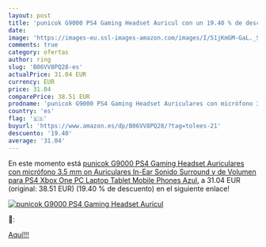 ```yaml
---
layout: post
title: 'punicok G9000 PS4 Gaming Headset Auricul con un 19.40 % de descuento'
date: 
image: 'https://images-eu.ssl-images-amazon.com/images/I/51jKmGM-GaL._SL200_.jpg'
comments: true
category: ofertas
author: ring
slug: 'B06VV8PQ28-es'
actualPrice: 31.04 EUR
currency: EUR
price: 31.04
comparePrice: 38.51 EUR
prodname: 'punicok G9000 PS4 Gaming Headset Auriculares con micrófono 3.5 mm on Auriculares In-Ear Sonido Surround y de Volumen para PS4 Xbox One PC Laptop Tablet Mobile Phones Azul.'
country: 'es'
flag: '🇪🇸'
buyurl: 'https://www.amazon.es/dp/B06VV8PQ28/?tag=tolees-21'
descuento: '19.40'
average: '31.04'
---
```


En este momento está [punicok G9000 PS4 Gaming Headset Auriculares con micrófono 3.5 mm on Auriculares In-Ear Sonido Surround y de Volumen para PS4 Xbox One PC Laptop Tablet Mobile Phones Azul.](https://www.amazon.es/dp/B06VV8PQ28/?tag=tolees-21) a 31.04 EUR (original: 38.51 EUR) (19.40 %  de descuento) en el siguiente enlace!

[![punicok G9000 PS4 Gaming Headset Auricul](https://images-eu.ssl-images-amazon.com/images/I/51jKmGM-GaL._SL200_.jpg)](https://www.amazon.es/dp/B06VV8PQ28/?tag=tolees-21)

🔎:


[Aquí!!!](https://www.amazon.es/dp/B06VV8PQ28/?tag=tolees-21)
